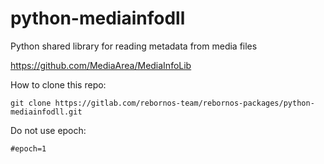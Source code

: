 # python-mediainfodll

Python shared library for reading metadata from media files

https://github.com/MediaArea/MediaInfoLib

How to clone this repo:

```
git clone https://gitlab.com/rebornos-team/rebornos-packages/python-mediainfodll.git
```

Do not use epoch:

```
#epoch=1
```

